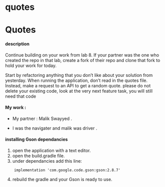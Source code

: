 # quotes


# Quotes

#### description 
Continue building on your work from lab 8. If your partner was the one who created the repo in that lab, create a fork of their repo and clone that fork to hold your work for today.

Start by refactoring anything that you don’t like about your solution from yesterday.
When running the application, don’t read in the quotes file. Instead, make a request to an API to get a random quote.
please do not delete your existing code, look at the very next feature task, you will still need that code



#### My work :
* My partner : Malik Swayyed .

* I was the navigater and malik was driver .




#### installing Gson dependancies

1. open the application with a text editor.
2. open the build.gradle file.
3. under dependancies add this line:

```
    implementation 'com.google.code.gson:gson:2.8.7'
```

4. rebuild the gradle and your Gson is ready to use.

